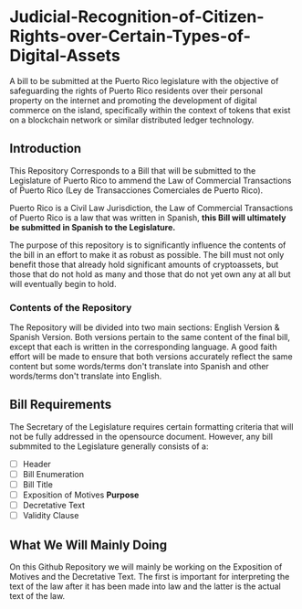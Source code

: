 # Judicial-Recognition-of-Citizen-Rights-over-Certain-Types-of-Digital-Assets
A bill to be submitted at the Puerto Rico legislature with the objective of safeguarding the rights of Puerto Rico residents over their personal property on the internet and promoting the development of digital commerce on the island, specifically within the context of tokens that exist on a blockchain network or similar distributed ledger technology.

## Introduction
This Repository Corresponds to a Bill that will be submitted to the Legislature of Puerto Rico to ammend the Law of Commercial Transactions of Puerto Rico (Ley de Transacciones Comerciales de Puerto Rico).

Puerto Rico is a Civil Law Jurisdiction, the Law of Commercial Transactions of Puerto Rico is a law that was written in Spanish, **this Bill will ultimately be submitted in Spanish to the Legislature.** 

The purpose of this repository is to significantly influence the contents of the bill in an effort to make it as robust as possible. The bill must not only benefit those that already hold significant amounts of cryptoassets, but those that do not hold as many and those that do not yet own any at all but will eventually begin to hold. 

### Contents of the Repository

The Repository will be divided into two main sections: English Version & Spanish Version. Both versions pertain to the same content of the final bill, except that each is written in the corresponding language. A good faith effort will be made to ensure that both versions accurately reflect the same content but some words/terms don't translate into Spanish and other words/terms don't translate into English.


## Bill Requirements

The Secretary of the Legislature requires certain formatting criteria that will not be fully addressed in the opensource document. However, any bill submmited to the Legislature generally consists of a: 

 - [ ] Header
 - [ ] Bill Enumeration
 - [ ] Bill Title 
 - [ ] Exposition of Motives **Purpose**
 - [ ] Decretative Text
 - [ ] Validity Clause

## What We Will Mainly Doing

On this Github Repository we will mainly be working on the Exposition of Motives and the Decretative Text. The first is important for interpreting the text of the law after it has been made into law and the latter is the actual text of the law. 
